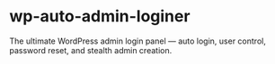 # wp-auto-admin-loginer
The ultimate WordPress admin login panel — auto login, user control, password reset, and stealth admin creation. 
